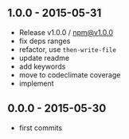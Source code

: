 

## 1.0.0 - 2015-05-31
- Release v1.0.0 / npm@v1.0.0
- fix deps ranges
- refactor, use `then-write-file`
- update readme
- add keywords
- move to codeclimate coverage
- implement

## 0.0.0 - 2015-05-30
- first commits